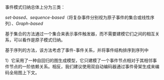 事件模式归纳总体上分为三类： 

*set-based*、*sequence-based*（将复杂事件分别视为原子事件的集合或线性序列）、*Graph-based*

基于集合的方法通过一个集合来表示事件触发器，而不需要建模它们之间的相互关系，可以看作是原子模式归纳。

基于序列的方法，该方法考虑了事件-事件关系，并将事件结构排序到序列中

1）它采用了一种自回归的图生成模型，它只建模了一个事件节点相对于其相邻事件节点的一阶依赖关系。相反，我们建议使用双自动编码器通过事件骨架生成来编码全局图上下文。
